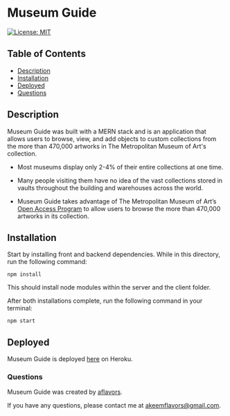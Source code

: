 # Museum Guide
[![License: MIT](https://img.shields.io/badge/License-MIT-yellow.svg)](https://opensource.org/licenses/MIT)

## Table of Contents
- [Description](#Description)
- [Installation](#Installation)
- [Deployed](#Deployed)
- [Questions](#Questions)

## Description

Museum Guide was built with a MERN stack and is an application that allows users to browse, view, and add objects to custom collections from the more than 470,000 artworks in The Metropolitan Museum of Art's collection.

- Most museums display only 2-4% of their entire collections at one time. 

- Many people visiting them have no idea of the vast collections stored in vaults throughout the building and warehouses across the world.

- Museum Guide takes advantage of The Metropolitan Museum of Art’s [Open Access Program](https://www.metmuseum.org/about-the-met/policies-and-documents/open-access) to allow users to browse the more than 470,000 artworks in its collection.

## Installation

Start by installing front and backend dependencies. While in this directory, run the following command:

```
npm install
```

This should install node modules within the server and the client folder.

After both installations complete, run the following command in your terminal:

```
npm start
```

## Deployed

Museum Guide is deployed [here](https://flavorsmuseum-guide.herokuapp.com/) on Heroku.

### Questions

Museum Guide was created by [aflavors](https://github.com/aflavors).

If you have any questions, please contact me at akeemflavors@gmail.com. 
